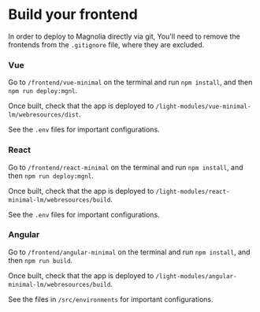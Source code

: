 
# Build your frontend

In order to deploy to Magnolia directly via git,
You'll need to remove the frontends from the `.gitignore` file, where they are excluded.

### Vue

Go to `/frontend/vue-minimal` on the terminal and run `npm install`, and then `npm run deploy:mgnl`.

Once built, check that the app is deployed to `/light-modules/vue-minimal-lm/webresources/dist`.

See the `.env` files for important configurations.

### React

Go to `/frontend/react-minimal` on the terminal and run `npm install`, and then `npm run deploy:mgnl`.

Once built, check that the app is deployed to `/light-modules/react-minimal-lm/webresources/build`.

See the `.env` files for important configurations.

### Angular

Go to `/frontend/angular-minimal` on the terminal and run `npm install`, and then `npm run build`.

Once built, check that the app is deployed to `/light-modules/angular-minimal-lm/webresources/build`.

See the files in `/src/environments` for important configurations.


